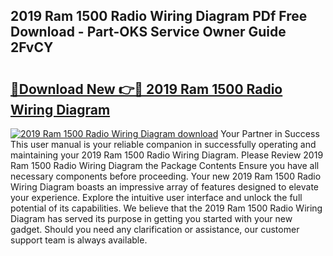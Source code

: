 ## 2019 Ram 1500 Radio Wiring Diagram PDf Free Download - Part-OKS Service Owner Guide 2FvCY

# <h2><a href="http://dfpnc9p.blite.top/?on=2019+Ram+1500+Radio+Wiring+Diagram">🔗Download New 👉🔴 2019 Ram 1500 Radio Wiring Diagram</a></h2>

[![2019 Ram 1500 Radio Wiring Diagram download](https://i.imgur.com/lujVjoI.png)](http://dfpnc9p.blite.top/?on=2019+Ram+1500+Radio+Wiring+Diagram)
Your Partner in Success This user manual is your reliable companion in successfully operating and maintaining your 2019 Ram 1500 Radio Wiring Diagram. Please Review 2019 Ram 1500 Radio Wiring Diagram the Package Contents Ensure you have all necessary components before proceeding. Your new 2019 Ram 1500 Radio Wiring Diagram boasts an impressive array of features designed to elevate your experience. Explore the intuitive user interface and unlock the full potential of its capabilities. We believe that the 2019 Ram 1500 Radio Wiring Diagram has served its purpose in getting you started with your new gadget. Should you need any clarification or assistance, our customer support team is always available.
